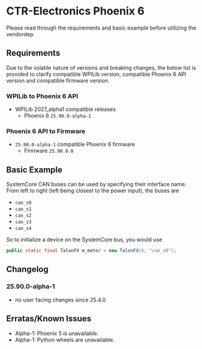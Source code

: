 # CTR-Electronics Phoenix 6

Please read through the requirements and basic example before utilizing the vendordep.

## Requirements

Due to the volatile nature of versions and breaking changes, the below list is provided to clarify compatible WPILib version, compatible Phoenix 6 API version and compatible firmware version.

### WPILib to Phoenix 6 API

- WPILib 2027_alpha1 compatible releases
  - Phoenix 6 `25.90.0-alpha-1`

### Phoenix 6 API to Firmware
- `25.90.0-alpha-1` compatible Phoenix 6 firmware
  - Firmware `25.90.0.0`

## Basic Example

SystemCore CAN buses can be used by specifying their interface name. From left to right (left being closest to the power input), the buses are

- `can_s0`
- `can_s1`
- `can_s2`
- `can_s3`
- `can_s4`

So to initialize a device on the SystemCore bus, you would use 

```java
public static final TalonFX m_motor = new TalonFX(0, "can_s0");
```

## Changelog

### 25.90.0-alpha-1
- no user facing changes since 25.4.0

## Erratas/Known Issues

- Alpha-1: Phoenix 5 is unavailable.
- Alpha-1: Python wheels are unavailable.
